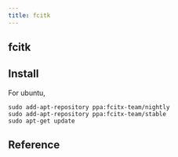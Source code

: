 ```yaml
---
title: fcitk
---
```


## fcitk

## Install


For ubuntu,

```
sudo add-apt-repository ppa:fcitx-team/nightly
sudo add-apt-repository ppa:fcitx-team/stable
sudo apt-get update
```



## Reference
